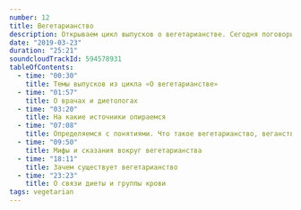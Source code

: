 ```yaml
---
number: 12
title: Вегетарианство
description: Открываем цикл выпусков о вегетарианстве. Сегодня поговорим о вегетарианстве в целом. Что за зверь и с чем его едят, типичные и вредные мифы.
date: "2019-03-23"
duration: "25:21"
soundcloudTrackId: 594578931
tableOfContents:
  - time: "00:30"
    title: Темы выпусков из цикла «О вегетарианстве»
  - time: "01:57"
    title: О врачах и диетологах
  - time: "03:20"
    title: На какие источники опираемся
  - time: "07:08"
    title: Определяемся с понятиями. Что такое вегетарианство, веганство, фрукторианство и сыроедение
  - time: "09:50"
    title: Мифы и сказания вокруг вегетарианства
  - time: "18:11"
    title: Зачем существует вегетарианство
  - time: "23:23"
    title: О связи диеты и группы крови
tags: vegetarian
---
```


